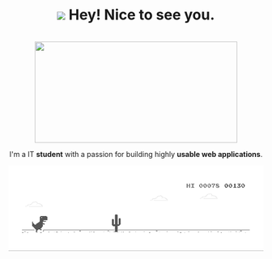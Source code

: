 

<div align="center">
<h1><img src="https://emojis.slackmojis.com/emojis/images/1531849430/4246/blob-sunglasses.gif?1531849430" width="30"/> Hey! Nice to see you.</h1>

<br>

<img align="center" width="400" height="200" src="https://github-readme-stats.vercel.app/api?username=longbuibao&show_icons=true&locale=en&layout=compact&line_height=20&theme=graywhite" />
<p> I'm a IT <strong>student</strong> with a passion for building highly <strong>usable web applications</strong>.</p>

</div>

<div align="center">
  <img src="https://raw.githubusercontent.com/longbuibao/longbuibao/main/dino.gif">
</div>
